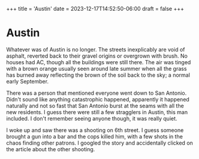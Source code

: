 +++
title = 'Austin'
date = 2023-12-17T14:52:50-06:00
draft = false
+++

# Austin

Whatever was of Austin is no longer. The streets inexplicably are void of asphalt, reverted back to their gravel origins or overgrown with brush. No houses had AC, though all the buildings were still there. The air was tinged with a brown orange usually seen around late summer when all the grass has burned away reflecting the brown of the soil back to the sky; a normal early September.

There was a person that mentioned everyone went down to San Antonio. Didn't sound like anything catastrophic happened, apparently it happened naturally and not so fast that San Antonio burst at the seams with all the new residents. I guess there were still a few stragglers in Austin, this man included. I don't remember seeing anyone though, it was really quiet.

I woke up and saw there was a shooting on 6th street. I guess someone brought a gun into a bar and the cops killed him, with a few shots in the chaos finding other patrons. I googled the story and accidentally clicked on the article about the other shooting.
